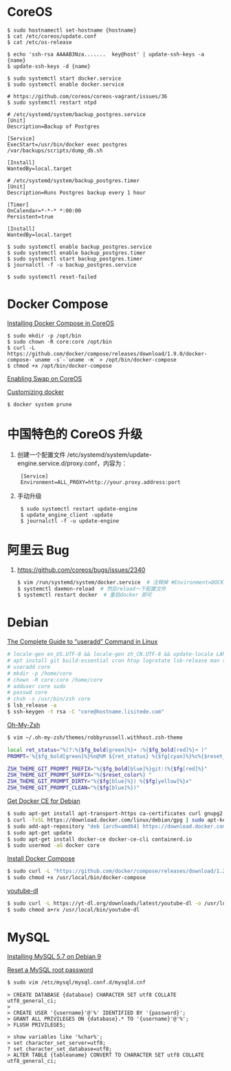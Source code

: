 CoreOS
==

    $ sudo hostnamectl set-hostname {hostname}
    $ cat /etc/coreos/update.conf
    $ cat /etc/os-release

    $ echo 'ssh-rsa AAAAB3Nza.......  key@host' | update-ssh-keys -a {name}
    $ update-ssh-keys -d {name}
    
    $ sudo systemctl start docker.service
    $ sudo systemctl enable docker.service

    # https://github.com/coreos/coreos-vagrant/issues/36
    $ sudo systemctl restart ntpd
    
    # /etc/systemd/system/backup_postgres.service
    [Unit]
    Description=Backup of Postgres

    [Service]
    ExecStart=/usr/bin/docker exec postgres /var/backups/scripts/dump_db.sh

    [Install]
    WantedBy=local.target

    # /etc/systemd/system/backup_postgres.timer
    [Unit]
    Description=Runs Postgres backup every 1 hour

    [Timer]
    OnCalendar=*-*-* *:00:00
    Persistent=true

    [Install]
    WantedBy=local.target
    
    $ sudo systemctl enable backup_postgres.service
    $ sudo systemctl enable backup_postgres.timer
    $ sudo systemctl start backup_postgres.timer
    $ journalctl -f -u backup_postgres.service
    
    $ sudo systemctl reset-failed

Docker Compose
==

[Installing Docker Compose in CoreOS](http://www.ericluwj.com/2015/10/20/installing-docker-compose-in-coreos.html)

```
$ sudo mkdir -p /opt/bin
$ sudo chown -R core:core /opt/bin
$ curl -L https://github.com/docker/compose/releases/download/1.9.0/docker-compose-`uname -s`-`uname -m` > /opt/bin/docker-compose
$ chmod +x /opt/bin/docker-compose
```

[Enabling Swap on CoreOS](https://www.matthowlett.com/notes/2015/08/01/coreos-swap.html)

[Customizing docker](https://coreos.com/os/docs/latest/customizing-docker.html)

```bash
$ docker system prune
```

中国特色的 CoreOS 升级
==

1. 创建一个配置文件 /etc/systemd/system/update-engine.service.d/proxy.conf，内容为：

        [Service]
        Environment=ALL_PROXY=http://your.proxy.address:port

2. 手动升级

        $ sudo systemctl restart update-engine
        $ update_engine_client -update
        $ journalctl -f -u update-engine

阿里云 Bug
==

1. https://github.com/coreos/bugs/issues/2340

    ```bash
    $ vim /run/systemd/system/docker.service  # 注释掉 #Environment=DOCKER_SELINUX=--selinux-enabled=true
    $ systemctl daemon-reload  # 然后reload一下配置文件
    $ systemctl restart docker  # 重启docker 即可
    ```

Debian
==

[The Complete Guide to “useradd” Command in Linux](http://www.tecmint.com/add-users-in-linux/)

```bash
# locale-gen en_US.UTF-8 && locale-gen zh_CN.UTF-8 && update-locale LANG=en_US.UTF-8
# apt install git build-essential cron htop logrotate lsb-release man sgml-base software-properties-common ssl-cert unzip xml-core libxml2 zsh
# useradd core
# mkdir -p /home/core
# chown -R core:core /home/core
# adduser core sudo
# passwd core
# chsh -s /usr/bin/zsh core
$ lsb_release -a
$ ssh-keygen -t rsa -C "core@hostname.lisitede.com"
```

[Oh-My-Zsh](https://github.com/robbyrussell/oh-my-zsh)

```bash
$ vim ~/.oh-my-zsh/themes/robbyrussell.withhost.zsh-theme

local ret_status="%(?:%{$fg_bold[green]%}➜ :%{$fg_bold[red]%}➜ )"
PROMPT='%{$fg_bold[green]%}%n@%M ${ret_status} %{$fg[cyan]%}%c%{$reset_color%} $(git_prompt_info)'

ZSH_THEME_GIT_PROMPT_PREFIX="%{$fg_bold[blue]%}git:(%{$fg[red]%}"
ZSH_THEME_GIT_PROMPT_SUFFIX="%{$reset_color%} "
ZSH_THEME_GIT_PROMPT_DIRTY="%{$fg[blue]%}) %{$fg[yellow]%}✗"
ZSH_THEME_GIT_PROMPT_CLEAN="%{$fg[blue]%})"
```

[Get Docker CE for Debian](https://docs.docker.com/install/linux/docker-ce/debian/)

```bash
$ sudo apt-get install apt-transport-https ca-certificates curl gnupg2 software-properties-common
$ curl -fsSL https://download.docker.com/linux/debian/gpg | sudo apt-key add -
$ sudo add-apt-repository "deb [arch=amd64] https://download.docker.com/linux/debian $(lsb_release -cs) stable"
$ sudo apt-get update
$ sudo apt-get install docker-ce docker-ce-cli containerd.io
$ sudo usermod -aG docker core
```

[Install Docker Compose](https://docs.docker.com/compose/install/)

```bash
$ sudo curl -L "https://github.com/docker/compose/releases/download/1.24.1/docker-compose-$(uname -s)-$(uname -m)" -o /usr/local/bin/docker-compose
$ sudo chmod +x /usr/local/bin/docker-compose
```
[youtube-dl](https://github.com/ytdl-org/youtube-dl)

```bash
$ sudo curl -L https://yt-dl.org/downloads/latest/youtube-dl -o /usr/local/bin/youtube-dl
$ sudo chmod a+rx /usr/local/bin/youtube-dl
```

MySQL
==

[Installing MySQL 5.7 on Debian 9](https://www.globo.tech/learning-center/install-mysql-5-7-debian-9/)

[Reset a MySQL root password](https://support.rackspace.com/how-to/mysql-resetting-a-lost-mysql-root-password/)

```bash
$ sudo vim /etc/mysql/mysql.conf.d/mysqld.cnf
```

```mysql
> CREATE DATABASE {database} CHARACTER SET utf8 COLLATE utf8_general_ci;
>
> CREATE USER '{username}'@'%' IDENTIFIED BY '{password}';
> GRANT ALL PRIVILEGES ON {database}.* TO '{username}'@'%';
> FLUSH PRIVILEGES;
```

```mysql
> show variables like '%char%';
> set character_set_server=utf8;
? set character_set_database=utf8;
> ALTER TABLE {tableaname} CONVERT TO CHARACTER SET utf8 COLLATE utf8_general_ci;
```
